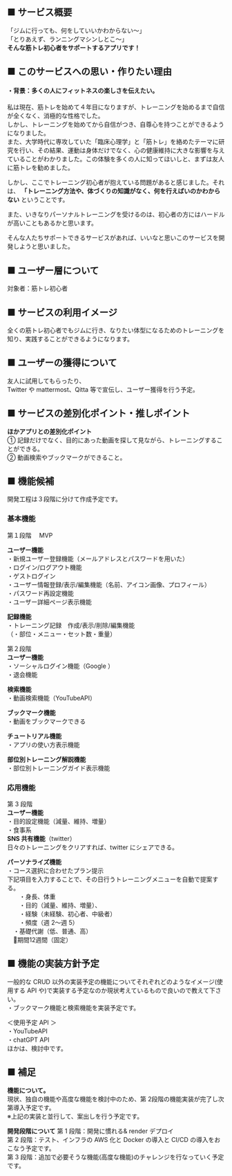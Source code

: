 ## ■ サービス概要

「ジムに行っても、何をしていいかわからない〜」<br>
「とりあえず、ランニングマシンしとこ〜」<br>
**そんな筋トレ初心者をサポートするアプリです！<br>**

## ■ このサービスへの思い・作りたい理由

#### ・背景：多くの人にフィットネスの楽しさを伝えたい。

私は現在、筋トレを始めて４年目になりますが、トレーニングを始めるまで自信が全くなく、消極的な性格でした。<br>
しかし、トレーニングを始めてから自信がつき、自尊心を持つことができるようになりました。<br>
また、大学時代に専攻していた「臨床心理学」と「筋トレ」を絡めたテーマに研究を行い、その結果、運動は身体だけでなく、心の健康維持に大きな影響を与えていることがわかりました。この体験を多くの人に知ってほいしと、まずは友人に筋トレを勧めました。<br>

しかし、ここでトレーニング初心者が抱えている問題があると感じました。それは、
**「トレーニング方法や、体づくりの知識がなく、何を行えばいのかわからない** ということです。<br>

また、いきなりパーソナルトレーニングを受けるのは、初心者の方にはハードルが高いこともあるかと思います。<br>

そんな人たちサポートできるサービスがあれば、いいなと思いこのサービスを開発しようと思いました。<br>

## ■ ユーザー層について

対象者：筋トレ初心者

## ■ サービスの利用イメージ

全くの筋トレ初心者でもジムに行き、なりたい体型になるためのトレーニングを知り、実践することができるようになります。<br>

## ■ ユーザーの獲得について

友人に試用してもらったり、<br>
Twitter や mattermost、Qitta 等で宣伝し、ユーザー獲得を行う予定。<br>

## ■ サービスの差別化ポイント・推しポイント

**ほかアプリとの差別化ポイント<br>**
① 記録だけでなく、目的にあった動画を探して見ながら、トレーニングすることができる。<br>
② 動画検索やブックマークができること。<br>

## ■ 機能候補

開発工程は３段階に分けて作成予定です。<br>

### 基本機能<br>

第１段階　 MVP<br>

**ユーザー機能**<br>
・新規ユーザー登録機能（メールアドレスとパスワードを用いた）<br>
・ログイン/ログアウト機能<br>
・ゲストログイン<br>
・ユーザー情報登録/表示/編集機能（名前、アイコン画像、プロフィール）<br>
・パスワード再設定機能<br>
・ユーザー詳細ページ表示機能<br>

**記録機能**<br>
・トレーニング記録　作成/表示/削除/編集機能<br>
（・部位・メニュー・セット数・重量）<br>

第２段階<br>
**ユーザー機能**<br>
・ソーシャルログイン機能（Google ）<br>
・退会機能<br>

**検索機能**<br>
・動画検索機能（YouTubeAPI）<br>

**ブックマーク機能**<br>
・動画をブックマークできる<br>

**チュートリアル機能**<br>
・アプリの使い方表示機能<br>

**部位別トレーニング解説機能**<br>
・部位別トレーニングガイド表示機能<br>

### 応用機能<br>

第 3 段階<br>
**ユーザー機能**<br>
・目的設定機能（減量、維持、増量）<br>
・食事系<br>
**SNS 共有機能**（twitter）<br>
日々のトレーニングをクリアすれば、twitter にシェアできる。<br>

**パーソナライズ機能**<br>
・コース選択に合わせたプラン提示　<br>
下記項目を入力することで、その日行うトレーニングメニューを自動で提案する。<br>
　　・身長、体重<br>
　　・目的（減量、維持、増量）、<br>
　　・経験（未経験、初心者、中級者）<br>
　　・頻度（週 2〜週 5）<br>
　・基礎代謝（低、普通、高）<br>
　🔸期間12週間（固定）<br>


## ■ 機能の実装方針予定<br>

一般的な CRUD 以外の実装予定の機能についてそれぞれどのようなイメージ(使用する API や)で実装する予定なのか現状考えているもので良いので教えて下さい。<br>
・ブックマーク機能と検索機能を実装予定です。<br>

＜使用予定 API ＞<br>
・YouTubeAPI<br>
・chatGPT API<br>
ほかは、検討中です。<br>

## ■ 補足<br>

**機能について。<br>**
現状、独自の機能や高度な機能を検討中のため、第 2段階の機能実装が完了し次第導入予定です。<br>
※上記の実装と並行して、案出しを行う予定です。<br>

**開発段階について**
第 1 段階：開発に慣れる& render デプロイ<br>
第 2 段階：テスト、インフラの AWS 化と Docker の導入と CI/CD の導入をおこなう予定です。<br>
第 3 段階：追加で必要そうな機能(高度な機能)のチャレンジを行なっていく予定です。<br>
